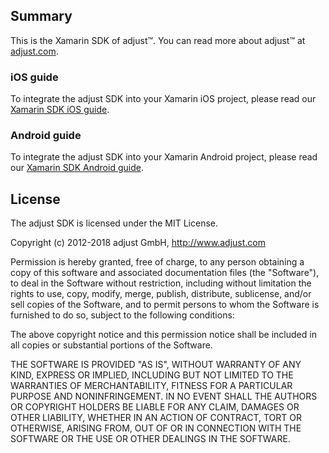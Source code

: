 ## Summary

This is the Xamarin SDK of adjust™. You can read more about adjust™ at [adjust.com].

### iOS guide

To integrate the adjust SDK into your Xamarin iOS project, please read our [Xamarin SDK iOS guide][xamarin_ios].

### Android guide

To integrate the adjust SDK into your Xamarin Android project, please read our [Xamarin SDK Android guide][xamarin_android].

[adjust.com]:       http://adjust.com

[xamarin_ios]:      doc/ios/ios.md
[xamarin_android]:  doc/android/android.md

## License

The adjust SDK is licensed under the MIT License.

Copyright (c) 2012-2018 adjust GmbH, http://www.adjust.com

Permission is hereby granted, free of charge, to any person obtaining a copy of
this software and associated documentation files (the "Software"), to deal in
the Software without restriction, including without limitation the rights to
use, copy, modify, merge, publish, distribute, sublicense, and/or sell copies
of the Software, and to permit persons to whom the Software is furnished to do
so, subject to the following conditions:

The above copyright notice and this permission notice shall be included in all
copies or substantial portions of the Software.

THE SOFTWARE IS PROVIDED "AS IS", WITHOUT WARRANTY OF ANY KIND, EXPRESS OR
IMPLIED, INCLUDING BUT NOT LIMITED TO THE WARRANTIES OF MERCHANTABILITY,
FITNESS FOR A PARTICULAR PURPOSE AND NONINFRINGEMENT. IN NO EVENT SHALL THE
AUTHORS OR COPYRIGHT HOLDERS BE LIABLE FOR ANY CLAIM, DAMAGES OR OTHER
LIABILITY, WHETHER IN AN ACTION OF CONTRACT, TORT OR OTHERWISE, ARISING FROM,
OUT OF OR IN CONNECTION WITH THE SOFTWARE OR THE USE OR OTHER DEALINGS IN THE
SOFTWARE.
